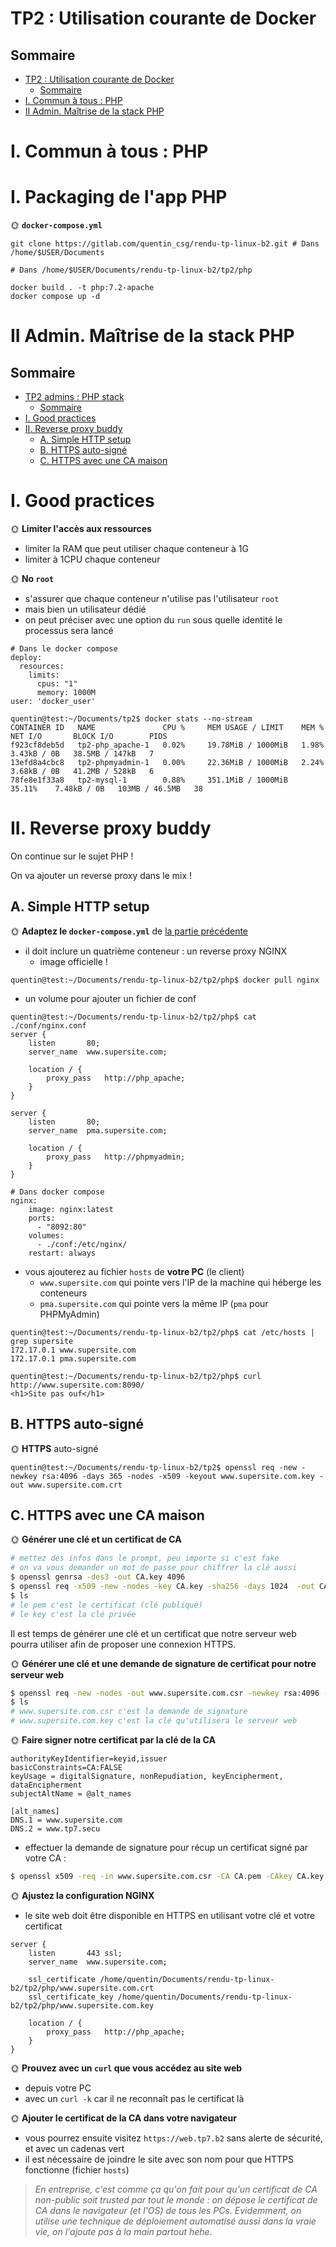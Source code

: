 # TP2 : Utilisation courante de Docker

## Sommaire

- [TP2 : Utilisation courante de Docker](#tp2--utilisation-courante-de-docker)
  - [Sommaire](#sommaire)
- [I. Commun à tous : PHP](#i-commun-à-tous--php)
- [II Admin. Maîtrise de la stack PHP](#ii-admin-maîtrise-de-la-stack-php)

# I. Commun à tous : PHP

# I. Packaging de l'app PHP

🌞 **`docker-compose.yml`**

```shell
git clone https://gitlab.com/quentin_csg/rendu-tp-linux-b2.git # Dans /home/$USER/Documents
```

```shell
# Dans /home/$USER/Documents/rendu-tp-linux-b2/tp2/php

docker build . -t php:7.2-apache
docker compose up -d
```

# II Admin. Maîtrise de la stack PHP

## Sommaire

- [TP2 admins : PHP stack](#tp2-admins--php-stack)
  - [Sommaire](#sommaire)
- [I. Good practices](#i-good-practices)
- [II. Reverse proxy buddy](#ii-reverse-proxy-buddy)
  - [A. Simple HTTP setup](#a-simple-http-setup)
  - [B. HTTPS auto-signé](#b-https-auto-signé)
  - [C. HTTPS avec une CA maison](#c-https-avec-une-ca-maison)

# I. Good practices

🌞 **Limiter l'accès aux ressources**


- limiter la RAM que peut utiliser chaque conteneur à 1G
- limiter à 1CPU chaque conteneur

🌞 **No `root`**

- s'assurer que chaque conteneur n'utilise pas l'utilisateur `root`
- mais bien un utilisateur dédié
- on peut préciser avec une option du `run` sous quelle identité le processus sera lancé

```docker
# Dans le docker compose
deploy:
  resources:
    limits:
      cpus: "1"
      memory: 1000M
user: 'docker_user'
```

```
quentin@test:~/Documents/tp2$ docker stats --no-stream
CONTAINER ID   NAME               CPU %     MEM USAGE / LIMIT    MEM %     NET I/O       BLOCK I/O        PIDS
f923cf8deb5d   tp2-php_apache-1   0.02%     19.78MiB / 1000MiB   1.98%     3.43kB / 0B   38.5MB / 147kB   7
13efd8a4cbc8   tp2-phpmyadmin-1   0.00%     22.36MiB / 1000MiB   2.24%     3.68kB / 0B   41.2MB / 528kB   6
78fe8e1f33a8   tp2-mysql-1        0.88%     351.1MiB / 1000MiB   35.11%    7.48kB / 0B   103MB / 46.5MB   38
```

# II. Reverse proxy buddy

On continue sur le sujet PHP !

On va ajouter un reverse proxy dans le mix !

## A. Simple HTTP setup

🌞 **Adaptez le `docker-compose.yml`** de [la partie précédente](./php.md)

- il doit inclure un quatrième conteneur : un reverse proxy NGINX
  - image officielle !
```
quentin@test:~/Documents/rendu-tp-linux-b2/tp2/php$ docker pull nginx
```

  - un volume pour ajouter un fichier de conf
```
quentin@test:~/Documents/rendu-tp-linux-b2/tp2/php$ cat ./conf/nginx.conf
server {
    listen       80;
    server_name  www.supersite.com;
   
    location / {
        proxy_pass   http://php_apache;
    }
}  

server {
    listen       80;
    server_name  pma.supersite.com;

    location / {
        proxy_pass   http://phpmyadmin;
    }
}
```

```docker
# Dans docker compose
nginx:
    image: nginx:latest
    ports:
      - "8092:80"
    volumes:
      - ./conf:/etc/nginx/
    restart: always
```

- vous ajouterez au fichier `hosts` de **votre PC** (le client)
  - `www.supersite.com` qui pointe vers l'IP de la machine qui héberge les conteneurs
  - `pma.supersite.com` qui pointe vers la même IP (`pma` pour PHPMyAdmin)
```
quentin@test:~/Documents/rendu-tp-linux-b2/tp2/php$ cat /etc/hosts | grep supersite
172.17.0.1 www.supersite.com
172.17.0.1 pma.supersite.com
```

```
quentin@test:~/Documents/rendu-tp-linux-b2/tp2/php$ curl http://www.supersite.com:8090/
<h1>Site pas ouf</h1>
```

## B. HTTPS auto-signé

🌞 **HTTPS** auto-signé

```
quentin@test:~/Documents/rendu-tp-linux-b2/tp2$ openssl req -new -newkey rsa:4096 -days 365 -nodes -x509 -keyout www.supersite.com.key -out www.supersite.com.crt
```

## C. HTTPS avec une CA maison

🌞 **Générer une clé et un certificat de CA**

```bash
# mettez des infos dans le prompt, peu importe si c'est fake
# on va vous demander un mot de passe pour chiffrer la clé aussi
$ openssl genrsa -des3 -out CA.key 4096
$ openssl req -x509 -new -nodes -key CA.key -sha256 -days 1024  -out CA.pem
$ ls
# le pem c'est le certificat (clé publique)
# le key c'est la clé privée
```

Il est temps de générer une clé et un certificat que notre serveur web pourra utiliser afin de proposer une connexion HTTPS.

🌞 **Générer une clé et une demande de signature de certificat pour notre serveur web**

```bash
$ openssl req -new -nodes -out www.supersite.com.csr -newkey rsa:4096 -keyout www.supersite.com.key
$ ls
# www.supersite.com.csr c'est la demande de signature
# www.supersite.com.key c'est la clé qu'utilisera le serveur web
```

🌞 **Faire signer notre certificat par la clé de la CA**

```ext
authorityKeyIdentifier=keyid,issuer
basicConstraints=CA:FALSE
keyUsage = digitalSignature, nonRepudiation, keyEncipherment, dataEncipherment
subjectAltName = @alt_names

[alt_names]
DNS.1 = www.supersite.com
DNS.2 = www.tp7.secu
```

- effectuer la demande de signature pour récup un certificat signé par votre CA :

```bash
$ openssl x509 -req -in www.supersite.com.csr -CA CA.pem -CAkey CA.key -CAcreateserial -out www.supersite.com.crt -days 500 -sha256 -extfile v3.ext
```

🌞 **Ajustez la configuration NGINX**

- le site web doit être disponible en HTTPS en utilisant votre clé et votre certificat

```nginx
server {
    listen       443 ssl;
    server_name  www.supersite.com;

    ssl_certificate /home/quentin/Documents/rendu-tp-linux-b2/tp2/php/www.supersite.com.crt
    ssl_certificate_key /home/quentin/Documents/rendu-tp-linux-b2/tp2/php/www.supersite.com.key

    location / {
        proxy_pass   http://php_apache;
    }
}
```

🌞 **Prouvez avec un `curl` que vous accédez au site web**

- depuis votre PC
- avec un `curl -k` car il ne reconnaît pas le certificat là

🌞 **Ajouter le certificat de la CA dans votre navigateur**

- vous pourrez ensuite visitez `https://web.tp7.b2` sans alerte de sécurité, et avec un cadenas vert
- il est nécessaire de joindre le site avec son nom pour que HTTPS fonctionne (fichier `hosts`)

> *En entreprise, c'est comme ça qu'on fait pour qu'un certificat de CA non-public soit trusted par tout le monde : on dépose le certificat de CA dans le navigateur (et l'OS) de tous les PCs. Evidemment, on utilise une technique de déploiement automatisé aussi dans la vraie vie, on l'ajoute pas à la main partout hehe.*

